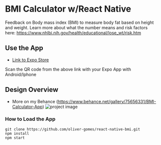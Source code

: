 # BMI Calculator w/React Native


Feedback on Body mass index (BMI) to measure body fat based on height and weight. Learn more about what the number means and risk factors here: https://www.nhlbi.nih.gov/health/educational/lose_wt/risk.htm

## Use the App
- [Link to Expo Store ](https://oliver-gomes.github.io/projects/memory-game)

Scan the QR code from the above link with your Expo App with Android/Iphone

## Design Overview
- More on my Behance (https://www.behance.net/gallery/75656331/BMI-Calculator-App)
![project image](https://oliver-gomes.github.io/images/github%20images/bmi-behance.png)


### How to Load the App
```
git clone https://github.com/oliver-gomes/react-native-bmi.git
npm install
npm start
```
